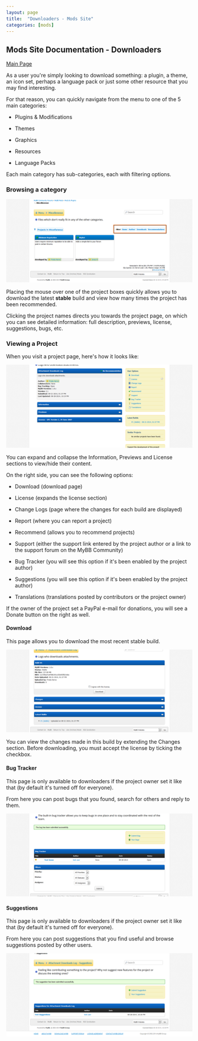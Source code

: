 ```yaml
---
layout: page
title:  "Downloaders - Mods Site"
categories: [mods]
---
```


## Mods Site Documentation - Downloaders

[Main Page](http://docs.mybb.com/mods)

As a user you're simply looking to download something: a plugin, a theme, an icon set, perhaps a language pack or just some other resource that you may find interesting.

For that reason, you can quickly navigate from the menu to one of the 5 main categories:

- Plugins & Modifications

- Themes

- Graphics

- Resources

- Language Packs

Each main category has sub-categories, each with filtering options.


### Browsing a category

[![Browsing and Filtering](/assets/images/mods/downloaders1.png)](/assets/images/mods/downloaders1.png)

Placing the mouse over one of the project boxes quickly allows you to download the latest **stable** build and view how many times the project has been recommended.

Clicking the project names directs you towards the project page, on which you can see detailed information: full description, previews, license, suggestions, bugs, etc.


### Viewing a Project

When you visit a project page, here's how it looks like:

[![Project Page](/assets/images/mods/downloaders2.png)](/assets/images/mods/downloaders2.png)

You can expand and collapse the Information, Previews and License sections to view/hide their content.

On the right side, you can see the following options:

- Download (download page)

- License (expands the license section)

- Change Logs (page where the changes for each build are displayed)

- Report (where you can report a project)

- Recommend (allows you to recommend projects)

- Support (either the support link entered by the project author or a link to the support forum on the MyBB Community)

- Bug Tracker (you will see this option if it's been enabled by the project author)

- Suggestions (you will see this option if it's been enabled by the project author)

- Translations (translations posted by contributors or the project owner)


If the owner of the project set a PayPal e-mail for donations, you will see a Donate button on the right as well.


#### Download
This page allows you to download the most recent stable build.

[![Project Page](/assets/images/mods/downloaders3.png)](/assets/images/mods/downloaders3.png)

You can view the changes made in this build by extending the Changes section. Before downloading, you must accept the license by ticking the checkbox.


#### Bug Tracker

This page is only available to downloaders if the project owner set it like that (by default it's turned off for everyone).

From here you can post bugs that you found, search for others and reply to them.

[![Project Page](/assets/images/mods/downloaders4.png)](/assets/images/mods/downloaders4.png)


#### Suggestions

This page is only available to downloaders if the project owner set it like that (by default it's turned off for everyone).

From here you can post suggestions that you find useful and browse suggestions posted by other users. 

[![Project Page](/assets/images/mods/downloaders5.png)](/assets/images/mods/downloaders5.png)